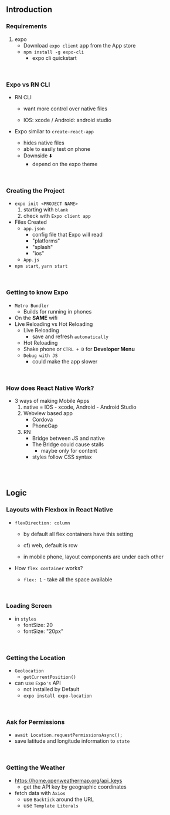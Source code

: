 ## Introduction

### Requirements

1. expo
   - Download `expo client` app from the App store
   - `npm install -g expo-cli`
     - expo cli quickstart

<br/>

### Expo vs RN CLI

- RN CLI

  - want more control over native files

  - IOS: xcode / Android: android studio

- Expo similar to `create-react-app`

  - hides native files
  - able to easily test on phone
  - Downside :arrow_down:
    - depend on the expo theme

<br/>

### Creating the Project

- `expo init <PROJECT NAME>`
  1. starting with `blank`
  2. check with `Expo client app`
- Files Created
  - `app.json`
    - config file that Expo will read
    - "platforms"
    - "splash"
    - "ios"
  - `App.js`
- `npm start`, `yarn start`

<br/>

### Getting to know Expo

- `Metro Bundler`
  - Builds for running in phones
- On the **SAME** wifi
- Live Reloading vs Hot Reloading
  - Live Reloading
    - save and refresh `automatically`
  - Hot Reloading
  - Shake phone or `CTRL + D` for **Developer Menu**
  - `Debug with JS`
    - could make the app slower

<br/>

### How does React Native Work?

- 3 ways of making Mobile Apps
  1. native = IOS - xcode, Android - Android Studio
  2. Webview based app
     - Cordova
     - PhoneGap
  3. RN
     - Bridge between JS and native
     - The Bridge could cause stalls
       - maybe only for content
     - styles follow CSS syntax

<br/>

<br/>

## Logic

### Layouts with Flexbox in React Native

- `flexDirection: column`

  - by default all flex containers have this setting

  - cf) web, default is row
  - in mobile phone, layout components are under each other

- How `flex container` works?
  - `flex: 1` - take all the space available

<br/>

### Loading Screen

- in `styles`
  - fontSize: 20
  - fontSize: "20px"

<br/>

### Getting the Location

- `Geolocation`
  - `getCurrentPosition()`
- can use `Expo's` API
  - not installed by Default
  - `expo install expo-location`

<br/>

### Ask for Permissions

- `await Location.requestPermissionsAsync();`
- save latitude and longitude information to `state`

<br/>

### Getting the Weather

- https://home.openweathermap.org/api_keys
  - get the API key by geographic coordinates
- fetch data with `Axios`
  - use `Backtick` around the URL
  - use `Template Literals`
